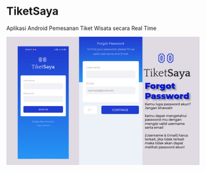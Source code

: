 # TiketSaya
Aplikasi Android Pemesanan Tiket Wisata secara Real Time

![Image description](https://raw.githubusercontent.com/kuraps/TiketSaya/master/screenshots/forgotpw.png)
